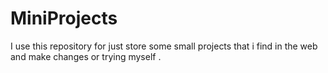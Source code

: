 # MiniProjects
I use this repository for just store some small projects that i find in the web and make changes or trying myself .
